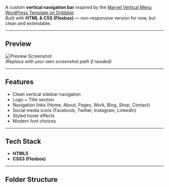 

A custom **vertical navigation bar** inspired by the [Marvel Vertical Menu WordPress Template on Dribbble](https://dribbble.com/shots/9804733-Marvel-Vertical-Menu-WordPress-Template).  
Built with **HTML & CSS (Flexbox)** — non-responsive version for now, but clean and extendable.

---

##  Preview
![Preview Screenshot](./screenshot.png)  
*(Replace with your own screenshot path if needed)*

---

## Features
- Clean vertical sidebar navigation
- Logo + Title section
- Navigation links (Home, About, Pages, Work, Blog, Shop, Contact)
- Social media icons (Facebook, Twitter, Instagram, LinkedIn)
- Styled hover effects
- Modern font choices

---

##  Tech Stack
- **HTML5**
- **CSS3 (Flexbox)**

---

##  Folder Structure
